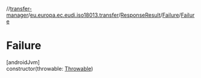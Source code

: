 //[transfer-manager](../../../../index.md)/[eu.europa.ec.eudi.iso18013.transfer](../../index.md)/[ResponseResult](../index.md)/[Failure](index.md)/[Failure](-failure.md)

# Failure

[androidJvm]\
constructor(throwable: [Throwable](https://kotlinlang.org/api/latest/jvm/stdlib/kotlin/-throwable/index.html))
